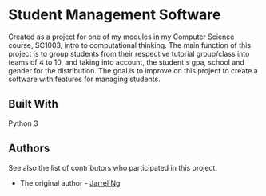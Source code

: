 
# Student Management Software

Created as a project for one of my modules in my Computer Science course, SC1003, intro to computational thinking. 
The main function of this project is to group students from their respective tutorial group/class into teams of 4 to 10, and taking into account, the student's gpa, school and gender for the distribution. 
The goal is to improve on this project to create a software with features for managing students. 

## Built With

Python 3


## Authors

See also the list of contributors who participated in this project.

- The original author - [Jarrel Ng](https://github.com/Jarrel-web)

